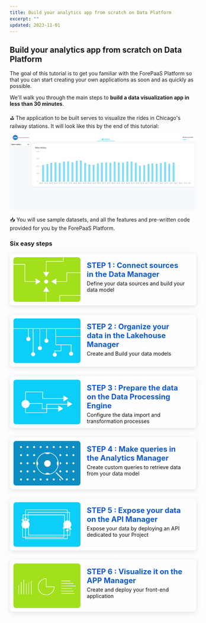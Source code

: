 ```yaml
---
title: Build your analytics app from scratch on Data Platform
excerpt: ""
updated: 2023-11-01
---
```


<style>
.project-step {
    margin-bottom:25px;
}
.landing-link {
    opacity: 0.95;
    text-decoration: none;
    border-radius: 8px;
    background-color: #fff;
    box-shadow: 0 3px 13px 0 rgba(151, 167, 183, 0.3);
    min-height: 120px;
    display: flex;
    flex-direction: row;
    flex-wrap: nowrap;
    align-content: stretch;
    align-items: flex-start;
    margin: 15px 0;
    overflow:hidden;
    padding:10px;
}
.landing-link>img {
    border-radius:4px 0 0 4px;
    height:120px;
}
.landing-link>.text {
    flex: 1 1 auto;
    align-self: auto;
    padding-top:10px;
}
.landing-link>.text h2 {
    color: #0050D7;
    margin: 0;
    padding-left: 17px;
    padding-right: 17px;
    font-size: 20px;
}
.landing-link>.text p {
    margin: 4px 0 0;
    padding-left: 17px;
    padding-right: 17px;
    color:#000;
}
</style>

## Build your analytics app from scratch on Data Platform

The goal of this tutorial is to get you familiar with the ForePaaS Platform so that you can start creating your own applications as soon and as quickly as possible.

We'll walk you through the main steps to **build a data visualization app in less than 30 minutes**.

⛳️ The application to be built serves to visualize the rides in Chicago's railway stations. It will look like this by the end of this tutorial:

<!-- MUST BE UPDATED -->
![App Manager](images/dashboard-final-new.png)

📥 You will use sample datasets, and all the features and pre-written code provided for you by the ForePaaS Platform.

### Six easy steps

<div class="project-step">
   <a class="landing-link" href="/pages/public_cloud/data_platform/tutorials/tuto_01_build_a_first_app_from_scratch/tuto_01_build_a_first_app_from_scratch_step1">
      <img src="images/connect.png" alt="Connect">
      <div class="text">
         <h2>STEP 1 : Connect sources in the Data Manager</h2>
         <p>Define your data sources and build your data model</p>
      </div>
   </a>
</div>

<div class="project-step">
   <a class="landing-link" href="/pages/public_cloud/data_platform/tutorials/tuto_01_build_a_first_app_from_scratch/tuto_01_build_a_first_app_from_scratch_step2">
      <img src="images/organize.png" alt="Organize">
      <div class="text">
         <h2>STEP 2 : Organize your data in the Lakehouse Manager</h2>
         <p>Create and Build your data models</p>
      </div>
   </a>
</div>

<div class="project-step">
   <a class="landing-link" href="/pages/public_cloud/data_platform/tutorials/tuto_01_build_a_first_app_from_scratch/tuto_01_build_a_first_app_from_scratch_step3">
      <img src="images/transfer.png" alt="Transfer">
      <div class="text">
         <h2>STEP 3 : Prepare the data on the Data Processing Engine</h2>
         <p>Configure the data import and transformation processes</p>
      </div>
   </a>
</div>

<div class="project-step">
   <a class="landing-link" href="/pages/public_cloud/data_platform/tutorials/tuto_01_build_a_first_app_from_scratch/tuto_01_build_a_first_app_from_scratch_step4">
      <img src="images/query.png" alt="Query">
      <div class="text">
         <h2>STEP 4 : Make queries in the Analytics Manager</h2>
         <p>Create custom queries to retrieve data from your data model</p>
      </div>
   </a>
</div>

<div class="project-step">
   <a class="landing-link" href="/pages/public_cloud/data_platform/tutorials/tuto_01_build_a_first_app_from_scratch/tuto_01_build_a_first_app_from_scratch_step5">
      <img src="images/expose.png" alt="Expose">
      <div class="text">
         <h2>STEP 5 : Expose your data on the API Manager</h2>
         <p>Expose your data by deploying an API dedicated to your Project</p>
      </div>
   </a>
</div>

<div class="project-step">
   <a class="landing-link" href="pages/public_cloud/data_platform/tutorials/tuto_01_build_a_first_app_from_scratch/tuto_01_build_a_first_app_from_scratch_step6">
      <img src="images/visualize.png" alt="Visualize">
      <div class="text">
         <h2>STEP 6 : Visualize it on the APP Manager</h2>
         <p>Create and deploy your front-end application</p>
      </div>
   </a>
</div>